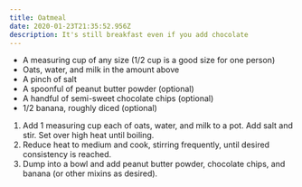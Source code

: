 ```yaml
---
title: Oatmeal
date: 2020-01-23T21:35:52.956Z
description: It's still breakfast even if you add chocolate
---
```

* A measuring cup of any size (1/2 cup is a good size for one person)
* Oats, water, and milk in the amount above
* A pinch of salt
* A spoonful of peanut butter powder (optional)
* A handful of semi-sweet chocolate chips (optional)
* 1/2 banana, roughly diced (optional)

1. Add 1 measuring cup each of oats, water, and milk to a pot. Add salt and stir. Set over high heat until boiling.
2. Reduce heat to medium and cook, stirring frequently, until desired consistency is reached.
3. Dump into a bowl and add peanut butter powder, chocolate chips, and banana (or other mixins as desired).
